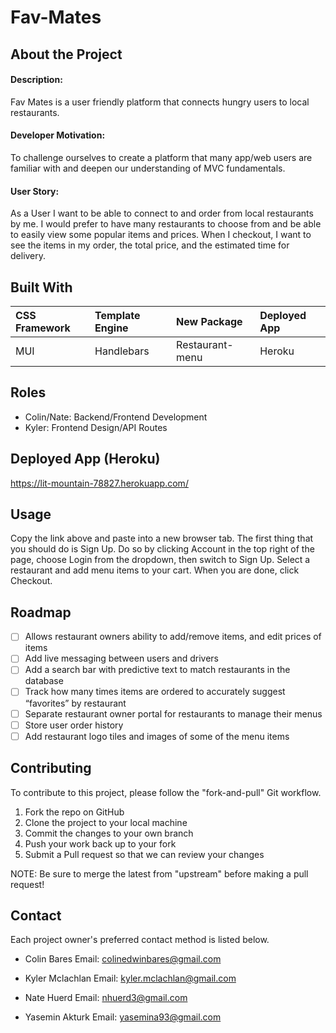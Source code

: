 # Fav-Mates

## About the Project
#### Description:
Fav Mates is a user friendly platform that connects hungry users to local restaurants.

#### Developer Motivation:
To challenge ourselves to create a platform that many app/web users are familiar with and deepen our understanding of MVC fundamentals. 

#### User Story: 
As a User I want to be able to connect to and order from local restaurants by me. I would prefer to have many restaurants to choose from and be able to easily view some popular items and prices. When I checkout, I want to see the items in my order, the total price, and the estimated time for delivery. 

## Built With
CSS Framework   | Template Engine   | New Package   | Deployed App
:-------------- | :--------------   | :-----------  | :-----------
MUI             | Handlebars        | Restaurant-menu | Heroku

## Roles
* Colin/Nate: Backend/Frontend Development
* Kyler: Frontend Design/API Routes

## Deployed App (Heroku)
https://lit-mountain-78827.herokuapp.com/

## Usage
Copy the link above and paste into a new browser tab. The first thing that you should do is Sign Up. Do so by clicking Account in the top right of the page, choose Login from the dropdown, then switch to Sign Up. Select a restaurant and add menu items to your cart. When you are done, click Checkout.

## Roadmap
- [ ] Allows restaurant owners ability to add/remove items, and edit prices of items
- [ ] Add live messaging between users and drivers
- [ ] Add a search bar with predictive text to match restaurants in the database
- [ ] Track how many times items are ordered to accurately suggest “favorites” by restaurant
- [ ] Separate restaurant owner portal for restaurants to manage their menus
- [ ] Store user order history
- [ ] Add restaurant logo tiles and images of some of the menu items

## Contributing
To contribute to this project, please follow the "fork-and-pull" Git workflow.

1. Fork the repo on GitHub
2. Clone the project to your local machine
3. Commit the changes to your own branch
4. Push your work back up to your fork
5. Submit a Pull request so that we can review your changes

NOTE: Be sure to merge the latest from "upstream" before making a pull request!

## Contact
Each project owner's preferred contact method is listed below.

* Colin Bares
  Email: colinedwinbares@gmail.com
  
* Kyler Mclachlan
  Email: kyler.mclachlan@gmail.com
  
* Nate Huerd
  Email: nhuerd3@gmail.com
  
* Yasemin Akturk
  Email: yasemina93@gmail.com

